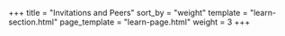 +++
title = "Invitations and Peers"
sort_by = "weight"
template = "learn-section.html"
page_template = "learn-page.html"
weight = 3
+++